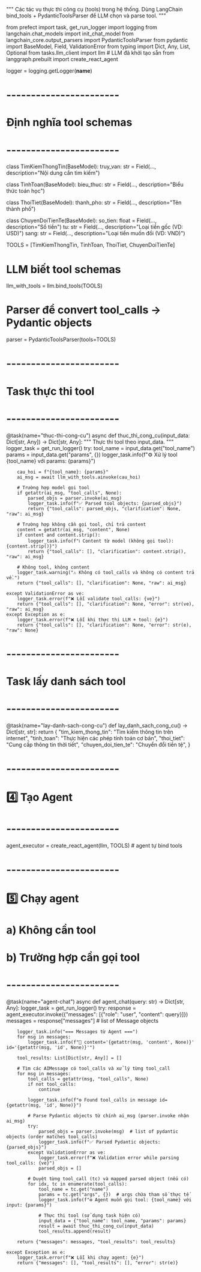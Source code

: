 """
Các tác vụ thực thi công cụ (tools) trong hệ thống.
Dùng LangChain bind_tools + PydanticToolsParser để LLM chọn và parse tool.
"""

from prefect import task, get_run_logger
import logging
from langchain.chat_models import init_chat_model
from langchain_core.output_parsers import PydanticToolsParser
from pydantic import BaseModel, Field, ValidationError
from typing import Dict, Any, List, Optional
from tasks.llm_client import llm  # LLM đã khởi tạo sẵn
from langgraph.prebuilt import create_react_agent

logger = logging.getLogger(__name__)

# -----------------------
# Định nghĩa tool schemas
# -----------------------
class TimKiemThongTin(BaseModel):
    truy_van: str = Field(..., description="Nội dung cần tìm kiếm")

class TinhToan(BaseModel):
    bieu_thuc: str = Field(..., description="Biểu thức toán học")

class ThoiTiet(BaseModel):
    thanh_pho: str = Field(..., description="Tên thành phố")

class ChuyenDoiTienTe(BaseModel):
    so_tien: float = Field(..., description="Số tiền")
    tu: str = Field(..., description="Loại tiền gốc (VD: USD)")
    sang: str = Field(..., description="Loại tiền muốn đổi (VD: VND)")

TOOLS = [TimKiemThongTin, TinhToan, ThoiTiet, ChuyenDoiTienTe]

# LLM biết tool schemas
llm_with_tools = llm.bind_tools(TOOLS)

# Parser để convert tool_calls -> Pydantic objects
parser = PydanticToolsParser(tools=TOOLS)

# -----------------------
# Task thực thi tool
# -----------------------
@task(name="thuc-thi-cong-cu")
async def thuc_thi_cong_cu(input_data: Dict[str, Any]) -> Dict[str, Any]:
    """
    Thực thi tool theo input_data.
    """
    logger_task = get_run_logger()
    try:
        tool_name = input_data.get("tool_name")
        params = input_data.get("params", {})
        logger_task.info(f"⚙️ Xử lý tool {tool_name} với params: {params}")

        cau_hoi = f"{tool_name}: {params}"
        ai_msg = await llm_with_tools.ainvoke(cau_hoi)

        # Trường hợp model gọi tool
        if getattr(ai_msg, "tool_calls", None):
            parsed_objs = parser.invoke(ai_msg)
            logger_task.info(f"✅ Parsed tool objects: {parsed_objs}")
            return {"tool_calls": parsed_objs, "clarification": None, "raw": ai_msg}

        # Trường hợp không cần gọi tool, chỉ trả content
        content = getattr(ai_msg, "content", None)
        if content and content.strip():
            logger_task.info(f"ℹ️ Content từ model (không gọi tool): {content.strip()}")
            return {"tool_calls": [], "clarification": content.strip(), "raw": ai_msg}

        # Không tool, không content
        logger_task.warning("⚠️ Không có tool_calls và không có content trả về.")
        return {"tool_calls": [], "clarification": None, "raw": ai_msg}

    except ValidationError as ve:
        logger_task.error(f"❌ Lỗi validate tool_calls: {ve}")
        return {"tool_calls": [], "clarification": None, "error": str(ve), "raw": ai_msg}
    except Exception as e:
        logger_task.error(f"❌ Lỗi khi thực thi LLM + tool: {e}")
        return {"tool_calls": [], "clarification": None, "error": str(e), "raw": None}

# -----------------------
# Task lấy danh sách tool
# -----------------------
@task(name="lay-danh-sach-cong-cu")
def lay_danh_sach_cong_cu() -> Dict[str, str]:
    return {
        "tim_kiem_thong_tin": "Tìm kiếm thông tin trên internet",
        "tinh_toan": "Thực hiện các phép tính toán cơ bản",
        "thoi_tiet": "Cung cấp thông tin thời tiết",
        "chuyen_doi_tien_te": "Chuyển đổi tiền tệ",
    }

# -----------------------
# 4️⃣ Tạo Agent
# -----------------------
agent_executor = create_react_agent(llm, TOOLS)  # agent tự bind tools

# -----------------------
# 5️⃣ Chạy agent
# a) Không cần tool
# b) Trường hợp cần gọi tool
# -----------------------
@task(name="agent-chat")
async def agent_chat(query: str) -> Dict[str, Any]:
    logger_task = get_run_logger()
    try:
        response = agent_executor.invoke({"messages": [{"role": "user", "content": query}]})
        messages = response["messages"]  # list of Message objects

        logger_task.info("=== Messages từ Agent ===")
        for msg in messages:
            logger_task.info(f"📨 content='{getattr(msg, 'content', None)}' id='{getattr(msg, 'id', None)}'")

        tool_results: List[Dict[str, Any]] = []

        # Tìm các AIMessage có tool_calls và xử lý từng tool_call
        for msg in messages:
            tool_calls = getattr(msg, "tool_calls", None)
            if not tool_calls:
                continue

            logger_task.info(f"⚙️ Found tool_calls in message id={getattr(msg, 'id', None)}")

            # Parse Pydantic objects từ chính ai_msg (parser.invoke nhận ai_msg)
            try:
                parsed_objs = parser.invoke(msg)  # list of pydantic objects (order matches tool_calls)
                logger_task.info(f"✅ Parsed Pydantic objects: {parsed_objs}")
            except ValidationError as ve:
                logger_task.error(f"❌ Validation error while parsing tool_calls: {ve}")
                parsed_objs = []

            # Duyệt từng tool_call (tc) và mapped parsed object (nếu có)
            for idx, tc in enumerate(tool_calls):
                tool_name = tc.get("name")
                params = tc.get("args", {})  # args chứa tham số thực tế
                logger_task.info(f"⚙️ Agent muốn gọi tool: {tool_name} với input: {params}")

                # Thực thi tool (sử dụng task hiện có)
                input_data = {"tool_name": tool_name, "params": params}
                result = await thuc_thi_cong_cu(input_data)
                tool_results.append(result)

        return {"messages": messages, "tool_results": tool_results}

    except Exception as e:
        logger_task.error(f"❌ Lỗi khi chạy agent: {e}")
        return {"messages": [], "tool_results": [], "error": str(e)}
